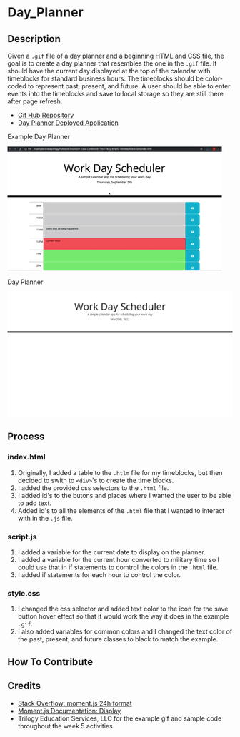 # Day_Planner



## Description

Given a ```.gif``` file of a day planner and a beginning HTML and CSS file, the goal is to create a day planner that resembles the one in the ```.gif``` file. It should have the current day displayed at the top of the calendar with timeblocks for standard business hours. The timeblocks should be color-coded to represent past, present, and future. A user should be able to enter events into the timeblocks and save to local storage so they are still there after page refresh. 

- [Git Hub Repository](https://github.com/areitan/Day_Planner)
- [Day Planner Deployed Application](https://areitan.github.io/Code_Quiz/)

Example Day Planner

![Day Planner Example](/assets/images/05-third-party-apis-homework-demo.gif)

Day Planner

![Day Planner Screenshot](/assets/images/Day_Planner.png)


## Process


### index.html

1. Originally, I added a table to the ```.htlm``` file for my timeblocks, but then decided to swith to ```<div>```'s to create the time blocks.
2. I added the provided css selectors to the ```.html``` file.
3. I added id's to the butons and places where I wanted the user to be able to add text.
4. Added id's to all the elements of the ```.html``` file that I wanted to interact with in the ```.js``` file.

### script.js

1. I added a variable for the current date to display on the planner.
2. I added a variable for the current hour converted to military time so I could use that in if statements to comtrol the colors in the ```.html``` file.
3. I added if statements for each hour to control the color.


### style.css
1. I changed the css selector and added text color to the icon for the save button hover effect so that it would work the way it does in the example ```.gif```. 
2. I  also added variables for common colors and I changed the text color of the past, present, and future classes to black to match the example.


## How To Contribute



## Credits
- [Stack Overflow: moment.js 24h format](https://stackoverflow.com/questions/12970284/moment-js-24h-format)
- [Moment.js Documentation: Display](https://momentjs.com/docs/#/displaying/)
- Trilogy Education Services, LLC for the example gif and sample code throughout the week 5 activities.